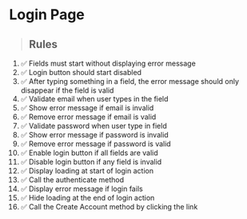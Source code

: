 # Login Page

> ## Rules
1. ✅ Fields must start without displaying error message
2. ✅ Login button should start disabled
3. ✅ After typing something in a field, the error message should only disappear if the field is valid
4. ✅ Validate email when user types in the field
5. ✅ Show error message if email is invalid
6. ✅ Remove error message if email is valid
7. ✅ Validate password when user type in field
8. ✅ Show error message if password is invalid
9. ✅ Remove error message if password is valid
10. ✅ Enable login button if all fields are valid
11. ✅ Disable login button if any field is invalid
12. ✅ Display loading at start of login action
13. ✅ Call the authenticate method
14. ✅ Display error message if login fails
15. ✅ Hide loading at the end of login action
16. ✅ Call the Create Account method by clicking the link
